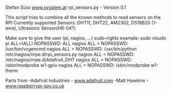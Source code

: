 
Stefan Süss
www.sysstem.at
rpi_sensors.py - Version 0.1

This script tries to combine all the known methods to read sensors on the RPI
Currently supported Sensors: DHT11, DHT22, AM2302, DS18B20 (1-wire), Ultrasonic Sensor(HR-04?)

Make sure to give the user (pi, nagios, ...) sudo-rights
example:
sudo visudo
pi ALL=(ALL) NOPASSWD: ALL
nagios ALL = NOPASSWD: /usr/bin/vcgencmd
nagios ALL = NOPASSWD: /usr/bin/python /etc/nagios/nrpe.d/rpi_sensors.py
nagios ALL = NOPASSWD: /etc/nagios/nrpe.d/Adafruit_DHT
nagios ALL = NOPASSWD: /sbin/modprobe w1-gpio
nagios ALL = NOPASSWD: /sbin/modprobe w1-therm


Parts from
-Adafruit Industries - www.adafruit.com
-Matt Hawkins - www.raspberrypi-spy.co.uk

